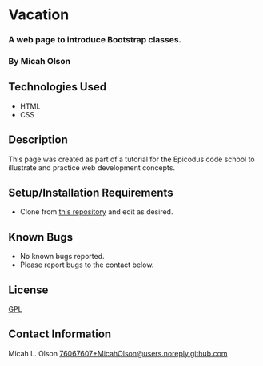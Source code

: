 # Vacation

### A web page to introduce Bootstrap classes.

### By Micah Olson

## Technologies Used
* HTML
* CSS

## Description
This page was created as part of a tutorial for the Epicodus code school to illustrate and practice web development concepts.

## Setup/Installation Requirements
* Clone from [this repository](https://github.com/MicahOlson/week-in-review) and edit as desired.

## Known Bugs
* No known bugs reported.
* Please report bugs to the contact below.

## License
[GPL](https://choosealicense.com/licenses/gpl-3.0/)

## Contact Information
Micah L. Olson 76067607+MicahOlson@users.noreply.github.com